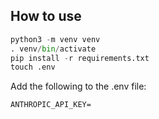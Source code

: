 ## How to use
```python
python3 -m venv venv
. venv/bin/activate
pip install -r requirements.txt
touch .env
```
Add the following to the .env file:
```
ANTHROPIC_API_KEY=
```
